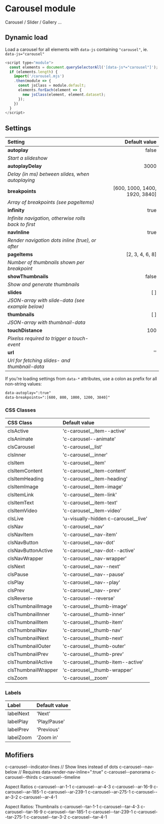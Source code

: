 # Carousel module
Carousel / Slider / Gallery ... 

## Dynamic load
Load a carousel for all elements with `data-js` containing `"carousel"`, ie. `data-js="carousel"`

```js
<script type="module">
  const elements = document.querySelectorAll('[data-js*="carousel"]');
  if (elements.length) {
    import('/carousel.mjs')
    .then(module => {
      const jsClass = module.default;
      elements.forEach(element => {
        new jsClass(element, element.dataset);
      });
    })
  }
</script>
```

## Settings

| Setting             | Default value                 |
| :------------------ | ----------------------------: |
| **autoplay**        | false                         |
| _Start a slideshow_
| **autoplayDelay**   | 3000                          |
| _Delay (in ms) between slides, when autoplaying_
| **breakpoints**     | [600, 1000, 1400, 1920, 3840] |
| _Array of breakpoints (see pageItems)_
| **infinity**        | true                          |
| _Infinite navigation, otherwise rolls back to first_
| **navInline**       | true                          |
| _Render navigation dots inline (true), or after_
| **pageItems**       | [2, 3, 4, 6, 8]               |
| _Number of thumbnails shown per breakpoint_
| **showThumbnails**  | false                         |
| _Show and generate thumbnails_
| **slides**          | [ ]                           |
| _JSON-array with slide-data (see example below)_
| **thumbnails**      | [ ]                           |
| _JSON-array with thumbnail-data_
| **touchDistance**   | 100                           |
| _Pixelss required to trigger a touch-event_
| **url**             | ''                            |
| _Url for fetching slides- and thumbnail-data_

If you're loading settings from `data-*` attributes, use a colon as prefix for all non-string values:

```html
data-autoplay=":true"
data-breakpoints=":[600, 800, 1000, 1200, 3840]"
```

### CSS Classes

| CSS Class           | Default value                         |
| :------------------ | :------------------------------------ |
| clsActive           | 'c-carousel__item--active'            |
| clsAnimate          | 'c-carousel--animate'                 |
| clsCarousel         | 'c-carousel__list'                    |
| clsInner            | 'c-carousel__inner'                   |
| clsItem             | 'c-carousel__item'                    |
| clsItemContent      | 'c-carousel__item-content'            |
| clsItemHeading      | 'c-carousel__item-heading'            |
| clsItemImage        | 'c-carousel__item-image'              |
| clsItemLink         | 'c-carousel__item-link'               |
| clsItemText         | 'c-carousel__item-text'               |
| clsItemVideo        | 'c-carousel__item-video'              |
| clsLive             | 'u-visually-hidden c-carousel__live'  |
| clsNav              | 'c-carousel__nav'                     |
| clsNavItem          | 'c-carousel__nav-item'                |
| clsNavButton        | 'c-carousel__nav-dot'                 |
| clsNavButtonActive  | 'c-carousel__nav-dot--active'         |
| clsNavWrapper       | 'c-carousel__nav-wrapper'             |
| clsNext             | 'c-carousel__nav--next'               |
| clsPause            | 'c-carousel__nav--pause'              |
| clsPlay             | 'c-carousel__nav--play'               |
| clsPrev             | 'c-carousel__nav--prev'               |
| clsReverse          | 'c-carousel--reverse'                 |
| clsThumbnailImage   | 'c-carousel__thumb-image'             |
| clsThumbnailInner   | 'c-carousel__thumb-inner'             |
| clsThumbnailItem    | 'c-carousel__thumb-item'              |
| clsThumbnailNav     | 'c-carousel__thumb-nav'               |
| clsThumbnailNext    | 'c-carousel__thumb-next'              |
| clsThumbnailOuter   | 'c-carousel__thumb-outer'             |
| clsThumbnailPrev    | 'c-carousel__thumb-prev'              |
| clsThumbnailActive  | 'c-carousel__thumb-item--active'      |
| clsThumbnailWrapper | 'c-carousel__thumb-wrapper'           |
| clsZoom             | 'c-carousel__zoom'                    |

### Labels

| Label     | Default value |
| :---------| :------------ |
| labelNext | 'Next'        |
| labelPlay | 'Play/Pause'  |
| labelPrev | 'Previous'    |
| labelZoom | 'Zoom in'     |

## Mofifiers
  c-carousel--indicator-lines // Show lines instead of dots
  c-carousel--nav-below // Requires data-render-nav-inline=":true"
  c-carousel--panorama 
  c-carousel--thirds
  c-carousel--timeline

  Aspect Ratios
  c-carousel--ar-1-1
  c-carousel--ar-4-3
  c-carousel--ar-16-9
  c-carousel--ar-185-1
  c-carousel--ar-239-1
  c-carousel--ar-275-1
  c-carousel--ar-3-2
  c-carousel--ar-4-1

  Aspect Ratios: Thumbnails
  c-carousel--tar-1-1
  c-carousel--tar-4-3
  c-carousel--tar-16-9
  c-carousel--tar-185-1
  c-carousel--tar-239-1
  c-carousel--tar-275-1
  c-carousel--tar-3-2
  c-carousel--tar-4-1